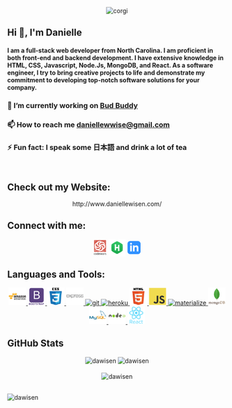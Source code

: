 <p align="center">
  <img src="http://placecorgi.com/600/500" alt="corgi" />
</p>

## Hi 👋, I'm Danielle
#### I am a full-stack web developer from North Carolina. I am proficient in both front-end and backend development. I have extensive knowledge in HTML, CSS, Javascript, Node.Js, MongoDB, and React. As a software engineer, I try to bring creative projects to life and demonstrate my commitment to developing top-notch software solutions for your company.

### 🔭 I’m currently working on [Bud Buddy](https://github.com/dawisen/budbuddy)

<!-- ### 🌱 I’m currently learning **placeholder** -->

### 📫 How to reach me **daniellewwise@gmail.com**

### ⚡ Fun fact: **I speak some 日本語 and drink a lot of tea**

<br>

## Check out my Website: 
<p align="center">
  http://www.daniellewisen.com/
</p>

## Connect with me:
<p align="center">
<a href="https://www.codewars.com/users/dawisen" target="blank"><img align="center" src="codewars.png" alt="daniellewwise" height="35" width="30" /></a>
<a href="https://www.hackerrank.com/daniellewwise" target="blank"><img align="center" src="HackerRank.png" alt="daniellewwise" height="40" width="40" /></a>
<a href="https://www.linkedin.com/in/daniellewisen1/"> <img align="center" src="makefg.png" alt="daniellewisen1" height="30" width="30" /></a> 
</p>

## Languages and Tools:
<p align="center"> <a href="https://aws.amazon.com" target="_blank"> <img src="https://raw.githubusercontent.com/devicons/devicon/master/icons/amazonwebservices/amazonwebservices-original-wordmark.svg" alt="aws" width="40" height="40"/> </a> <a href="https://getbootstrap.com" target="_blank"> <img src="https://raw.githubusercontent.com/devicons/devicon/master/icons/bootstrap/bootstrap-plain-wordmark.svg" alt="bootstrap" width="40" height="40"/> </a> <a href="https://www.w3schools.com/css/" target="_blank"> <img src="https://raw.githubusercontent.com/devicons/devicon/master/icons/css3/css3-original-wordmark.svg" alt="css3" width="40" height="40"/> </a> <a href="https://expressjs.com" target="_blank"> <img src="https://raw.githubusercontent.com/devicons/devicon/master/icons/express/express-original-wordmark.svg" alt="express" width="40" height="40"/> </a> <a href="https://git-scm.com/" target="_blank"> <img src="https://www.vectorlogo.zone/logos/git-scm/git-scm-icon.svg" alt="git" width="40" height="40"/> </a> <a href="https://heroku.com" target="_blank"> <img src="https://www.vectorlogo.zone/logos/heroku/heroku-icon.svg" alt="heroku" width="40" height="40"/> </a> <a href="https://www.w3.org/html/" target="_blank"> <img src="https://raw.githubusercontent.com/devicons/devicon/master/icons/html5/html5-original-wordmark.svg" alt="html5" width="40" height="40"/> </a> <a href="https://developer.mozilla.org/en-US/docs/Web/JavaScript" target="_blank"> <img src="https://raw.githubusercontent.com/devicons/devicon/master/icons/javascript/javascript-original.svg" alt="javascript" width="40" height="40"/> </a> <a href="https://materializecss.com/" target="_blank"> <img src="https://raw.githubusercontent.com/prplx/svg-logos/5585531d45d294869c4eaab4d7cf2e9c167710a9/svg/materialize.svg" alt="materialize" width="40" height="40"/> </a> <a href="https://www.mongodb.com/" target="_blank"> <img src="https://raw.githubusercontent.com/devicons/devicon/master/icons/mongodb/mongodb-original-wordmark.svg" alt="mongodb" width="40" height="40"/> </a> <a href="https://www.mysql.com/" target="_blank"> <img src="https://raw.githubusercontent.com/devicons/devicon/master/icons/mysql/mysql-original-wordmark.svg" alt="mysql" width="40" height="40"/> </a> <a href="https://nodejs.org" target="_blank"> <img src="https://raw.githubusercontent.com/devicons/devicon/master/icons/nodejs/nodejs-original-wordmark.svg" alt="nodejs" width="40" height="40"/> </a> <a href="https://reactjs.org/" target="_blank"> <img src="https://raw.githubusercontent.com/devicons/devicon/master/icons/react/react-original-wordmark.svg" alt="react" width="40" height="40"/> </a> </p>

## GitHub Stats
<div align="center">
  <img align="center" src="https://github-readme-streak-stats.herokuapp.com/?user=dawisen&" alt="dawisen" width="40%" />
  <img align="center" src="https://github-readme-stats.vercel.app/api?username=dawisen&show_icons=true&locale=en" alt="dawisen" width="40%" />
</div>

<br>
<div align="center">
  <img align="center" src="https://github-readme-stats.vercel.app/api/top-langs?username=dawisen&show_icons=true&locale=en&layout=compact" alt="dawisen" width="40%" /> 
</div>

<br>
<p align="left"> <img src="https://komarev.com/ghpvc/?username=dawisen&label=Profile%20views&color=0e75b6&style=flat" alt="dawisen" /> </p>
